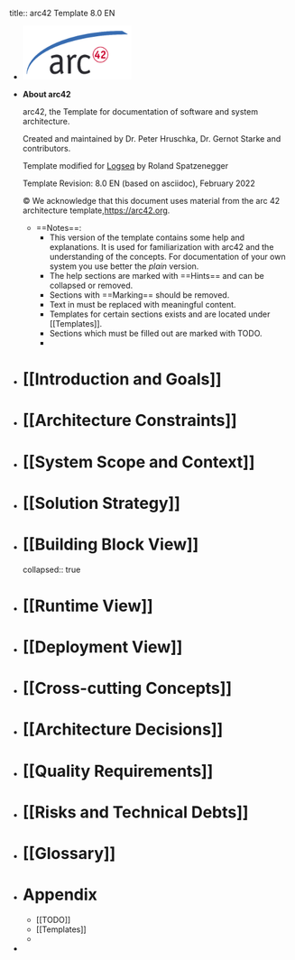 title:: arc42 Template 8.0 EN

- ![Logo](images/arc42-logo.png)
- **About arc42**
  
  arc42, the Template for documentation of software and system architecture.
  
  Created and maintained by Dr. Peter Hruschka, Dr. Gernot Starke and contributors.
  
  Template modified for [Logseq](https://logseq.com/) by Roland Spatzenegger
  
  Template Revision: 8.0 EN (based on asciidoc), February 2022
  
  © We acknowledge that this document uses material from the arc 42 architecture template,<https://arc42.org>.
	- ==Notes==:
		- This version of the template contains some help and explanations. It is used for familiarization with arc42 and the understanding of the concepts. For documentation of your own system you use better the *plain* version.
		- The help sections are marked with ==Hints== and can be collapsed or removed.
		- Sections with ==Marking== should be removed.
		- Text in *<italic>* must be replaced with meaningful content.
		- Templates for certain sections exists and are located under [[Templates]].
		- Sections which must be filled out are marked with TODO.
		-
- # [[Introduction and Goals]]
- # [[Architecture Constraints]]
- # [[System Scope and Context]]
- # [[Solution Strategy]]
- # [[Building Block View]]
  collapsed:: true
- # [[Runtime View]]
- # [[Deployment View]]
- # [[Cross-cutting Concepts]]
- # [[Architecture Decisions]]
- # [[Quality Requirements]]
- # [[Risks and Technical Debts]]
- # [[Glossary]]
- # Appendix
	- [[TODO]]
	- [[Templates]]
	-
-